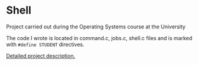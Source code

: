 # Shell

Project carried out during the Operating Systems course at the University

The code I wrote is located in command.c, jobs.c, shell.c files and is marked with `#define STUDENT` directives.

[Detailed project description.](so23_projekt_shell.pdf)
